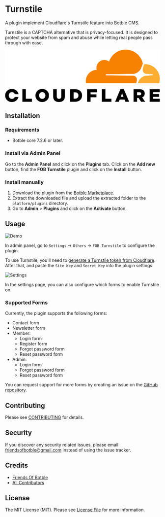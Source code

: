 # Turnstile

A plugin implement Cloudflare's Turnstile feature into Botble CMS.

Turnstile is a CAPTCHA alternative that is privacy-focused. It is designed to protect your website from spam and abuse while letting real people pass through with ease.

![Turnstile](./screenshot.png)

## Installation

### Requirements

* Botble core 7.2.6 or later.

### Install via Admin Panel

Go to the **Admin Panel** and click on the **Plugins** tab. Click on the **Add new** button, find the **FOB Turnstile** plugin and click on the **Install** button.

### Install manually

1. Download the plugin from
   the [Botble Marketplace](https://marketplace.botble.com/products/friendsofbotble/fob-turnstile).
2. Extract the downloaded file and upload the extracted folder to the `platform/plugins` directory.
3. Go to **Admin** > **Plugins** and click on the **Activate** button.

## Usage

![Demo](./art/demo.gif)

In admin panel, go to `Settings` -> `Others` -> `FOB Turnstile` to configure the plugin.

To use Turnstile, you'll need to [generate a Turnstile token from Cloudflare](https://dash.cloudflare.com/sign-up?to=/:account/turnstile). After that, and paste the `Site Key` and `Secret Key` into the plugin settings.

![Settings](./art/settings.png)

In the settings page, you can also configure which forms to enable Turnstile on.

### Supported Forms

Currently, the plugin supports the following forms:

- Contact form
- Newsletter form
- Member:
  - Login form
  - Register form
  - Forgot password form
  - Reset password form
- Admin:
  - Login form
  - Forgot password form
  - Reset password form

You can request support for more forms by creating an issue on the [GitHub repository](../../issues).

## Contributing

Please see [CONTRIBUTING](CONTRIBUTING.md) for details.

## Security

If you discover any security related issues, please email friendsofbotble@gmail.com instead of using the issue tracker.

## Credits

* [Friends Of Botble](https://github.com/FriendsOfBotble)
* [All Contributors](../../contributors)

## License

The MIT License (MIT). Please see [License File](LICENSE) for more information.
